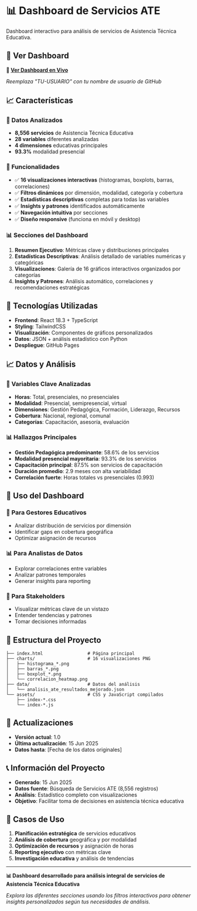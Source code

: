 # 📊 Dashboard de Servicios ATE

Dashboard interactivo para análisis de servicios de Asistencia Técnica Educativa.

## 🚀 Ver Dashboard
**🔗 [Ver Dashboard en Vivo](https://TU-USUARIO.github.io/dashboard-servicios-ate)**

*Reemplaza "TU-USUARIO" con tu nombre de usuario de GitHub*

## 📈 Características

### 🔢 Datos Analizados
- **8,556 servicios** de Asistencia Técnica Educativa
- **28 variables** diferentes analizadas
- **4 dimensiones** educativas principales
- **93.3%** modalidad presencial

### 🎯 Funcionalidades
- ✅ **16 visualizaciones interactivas** (histogramas, boxplots, barras, correlaciones)
- ✅ **Filtros dinámicos** por dimensión, modalidad, categoría y cobertura
- ✅ **Estadísticas descriptivas** completas para todas las variables
- ✅ **Insights y patrones** identificados automáticamente
- ✅ **Navegación intuitiva** por secciones
- ✅ **Diseño responsive** (funciona en móvil y desktop)

### 📊 Secciones del Dashboard
1. **Resumen Ejecutivo**: Métricas clave y distribuciones principales
2. **Estadísticas Descriptivas**: Análisis detallado de variables numéricas y categóricas
3. **Visualizaciones**: Galería de 16 gráficos interactivos organizados por categorías
4. **Insights y Patrones**: Análisis automático, correlaciones y recomendaciones estratégicas

## 🔧 Tecnologías Utilizadas
- **Frontend**: React 18.3 + TypeScript
- **Styling**: TailwindCSS
- **Visualización**: Componentes de gráficos personalizados
- **Datos**: JSON + análisis estadístico con Python
- **Despliegue**: GitHub Pages

## 📈 Datos y Análisis

### 🎯 Variables Clave Analizadas
- **Horas**: Total, presenciales, no presenciales
- **Modalidad**: Presencial, semipresencial, virtual
- **Dimensiones**: Gestión Pedagógica, Formación, Liderazgo, Recursos
- **Cobertura**: Nacional, regional, comunal
- **Categorías**: Capacitación, asesoría, evaluación

### 📊 Hallazgos Principales
- **Gestión Pedagógica predominante**: 58.6% de los servicios
- **Modalidad presencial mayoritaria**: 93.3% de los servicios
- **Capacitación principal**: 87.5% son servicios de capacitación
- **Duración promedio**: 2.9 meses con alta variabilidad
- **Correlación fuerte**: Horas totales vs presenciales (0.993)

## 🚀 Uso del Dashboard

### 🎯 Para Gestores Educativos
- Analizar distribución de servicios por dimensión
- Identificar gaps en cobertura geográfica
- Optimizar asignación de recursos

### 📊 Para Analistas de Datos
- Explorar correlaciones entre variables
- Analizar patrones temporales
- Generar insights para reporting

### 👥 Para Stakeholders
- Visualizar métricas clave de un vistazo
- Entender tendencias y patrones
- Tomar decisiones informadas

## 📁 Estructura del Proyecto
```
├── index.html                 # Página principal
├── charts/                    # 16 visualizaciones PNG
│   ├── histograma_*.png
│   ├── barras_*.png
│   ├── boxplot_*.png
│   └── correlacion_heatmap.png
├── data/                      # Datos del análisis
│   └── analisis_ate_resultados_mejorado.json
└── assets/                    # CSS y JavaScript compilados
    ├── index-*.css
    └── index-*.js
```

## 🔄 Actualizaciones
- **Versión actual**: 1.0
- **Última actualización**: 15 Jun 2025
- **Datos hasta**: [Fecha de los datos originales]

## 📞 Información del Proyecto
- **Generado**: 15 Jun 2025
- **Datos fuente**: Búsqueda de Servicios ATE (8,556 registros)
- **Análisis**: Estadístico completo con visualizaciones
- **Objetivo**: Facilitar toma de decisiones en asistencia técnica educativa

## 🎯 Casos de Uso
1. **Planificación estratégica** de servicios educativos
2. **Análisis de cobertura** geográfica y por modalidad
3. **Optimización de recursos** y asignación de horas
4. **Reporting ejecutivo** con métricas clave
5. **Investigación educativa** y análisis de tendencias

---

**📊 Dashboard desarrollado para análisis integral de servicios de Asistencia Técnica Educativa**

*Explora las diferentes secciones usando los filtros interactivos para obtener insights personalizados según tus necesidades de análisis.*
